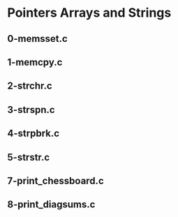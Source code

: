 # Pointers Arrays and Strings

## 0-memsset.c

## 1-memcpy.c

## 2-strchr.c

## 3-strspn.c

## 4-strpbrk.c

## 5-strstr.c

## 7-print_chessboard.c

## 8-print_diagsums.c
